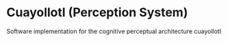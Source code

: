 # Cuayollotl (Perception System)
Software implementation for the cognitive perceptual architecture cuayollotl
